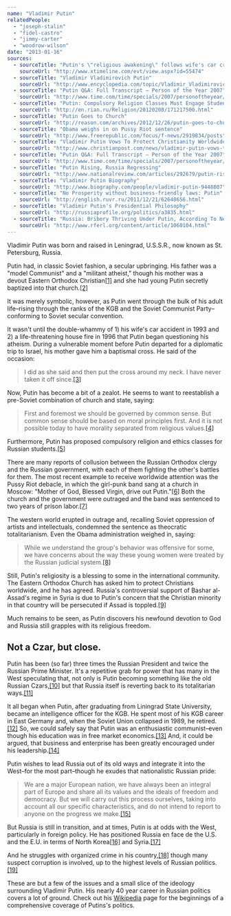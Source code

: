 ```yaml
---
name: "Vladimir Putin"
relatedPeople:
  - "joseph-stalin"
  - "fidel-castro"
  - "jimmy-carter"
  - "woodrow-wilson"
date: "2013-01-16"
sources:
  - sourceTitle: "Putin's \"religious awakening\" follows wife's car crash"
    sourceUrl: "http://www.xtimeline.com/evt/view.aspx?id=55474"
  - sourceTitle: "Vladimir Vladimirovich Putin"
    sourceUrl: "http://www.encyclopedia.com/topic/Vladimir_Vladimirovich_Putin.aspx"
  - sourceTitle: "Putin Q&A: Full Transcript – Person of the Year 2007"
    sourceUrl: "http://www.time.com/time/specials/2007/personoftheyear/article/0,28804,1690753_1690757_1695787-3,00.html"
  - sourceTitle: "Putin: Compulsory Religion Classes Must Engage Students"
    sourceUrl: "http://en.rian.ru/Religion/20120208/171217500.html"
  - sourceTitle: "Putin Goes to Church"
    sourceUrl: "http://reason.com/archives/2012/12/26/putin-goes-to-church"
  - sourceTitle: "Obama weighs in on Pussy Riot sentence"
    sourceUrl: "http://www.freerepublic.com/focus/f-news/2919834/posts"
  - sourceTitle: "Vladimir Putin Vows To Protect Christianity Worldwide"
    sourceUrl: "http://www.christianpost.com/news/vladimir-putin-vows-to-defend-christianity-worldwide-69002/"
  - sourceTitle: "Putin Q&A: Full Transcript – Person of the Year 2007"
    sourceUrl: "http://www.time.com/time/specials/2007/personoftheyear/article/0,28804,1690753_1690757_1695787,00.html"
  - sourceTitle: "Putin Rising, Russia Regressing"
    sourceUrl: "http://www.nationalreview.com/articles/292679/putin-rising-russia-regressing-editors#"
  - sourceTitle: "Vladimir Putin Biography"
    sourceUrl: "http://www.biography.com/people/vladimir-putin-9448807"
  - sourceTitle: "No Prosperity without business-friendly laws: Putin"
    sourceUrl: "http://english.ruvr.ru/2011/12/21/62648656.html"
  - sourceTitle: "Vladimir Putin's Presidential Philosophy"
    sourceUrl: "http://russiaprofile.org/politics/a3835.html"
  - sourceTitle: "Russia: Bribery Thriving Under Putin, According To New Report"
    sourceUrl: "http://www.rferl.org/content/article/1060104.html"
---
```


Vladimir Putin was born and raised in Leningrad, U.S.S.R., now known as St. Petersburg, Russia.

Putin had, in classic Soviet fashion, a secular upbringing. His father was a "model Communist" and a "militant atheist," though his mother was a devout Eastern Orthodox Christian<a class="source-citation" href="#http://www.xtimeline.com/evt/view.aspx?id=55474" title="Putin&apos;s &quot;religious awakening&quot; follows wife&apos;s car crash">[1]</a> and she had young Putin secretly baptized into that church.<a class="source-citation" href="#http://www.encyclopedia.com/topic/Vladimir_Vladimirovich_Putin.aspx" title="Vladimir Vladimirovich Putin">[2]</a>

It was merely symbolic, however, as Putin went through the bulk of his adult life–rising through the ranks of the KGB and the Soviet Communist Party–conforming to Soviet secular convention.

It wasn't until the double-whammy of 1) his wife's car accident in 1993 and 2) a life-threatening house fire in 1996 that Putin began questioning his atheism. During a vulnerable moment before Putin departed for a diplomatic trip to Israel, his mother gave him a baptismal cross. He said of the occasion:

>I did as she said and then put the cross around my neck. I have never taken it off since.<a class="source-citation" href="#http://www.xtimeline.com/evt/view.aspx?id=55474" title="Putin&apos;s &quot;religious awakening&quot; follows wife&apos;s car crash">[3]</a>

Now, Putin has become a bit of a zealot. He seems to want to reestablish a pre-Soviet combination of church and state, saying:

>First and foremost we should be governed by common sense. But common sense should be based on moral principles first. And it is not possible today to have morality separated from religious values.<a class="source-citation" href="#http://www.time.com/time/specials/2007/personoftheyear/article/0,28804,1690753_1690757_1695787-3,00.html" title="Putin Q&amp;A: Full Transcript – Person of the Year 2007">[4]</a>

Furthermore, Putin has proposed compulsory religion and ethics classes for Russian students.<a class="source-citation" href="#http://en.rian.ru/Religion/20120208/171217500.html" title="Putin: Compulsory Religion Classes Must Engage Students">[5]</a>

There are many reports of collusion between the Russian Orthodox clergy and the Russian government, with each of them fighting the other's battles for them. The most recent example to receive worldwide attention was the Pussy Riot debacle, in which the girl-punk band sang at a church in Moscow: "Mother of God, Blessed Virgin, drive out Putin."<a class="source-citation" href="#http://reason.com/archives/2012/12/26/putin-goes-to-church" title="Putin Goes to Church">[6]</a> Both the church and the government were outraged and the band was sentenced to two years of prison labor.<a class="source-citation" href="#http://reason.com/archives/2012/12/26/putin-goes-to-church" title="Putin Goes to Church">[7]</a>

The western world erupted in outrage and, recalling Soviet oppression of artists and intellectuals, condemned the sentence as theocratic totalitarianism. Even the Obama administration weighed in, saying:

>While we understand the group's behavior was offensive for some, we have concerns about the way these young women were treated by the Russian judicial system.<a class="source-citation" href="#http://www.freerepublic.com/focus/f-news/2919834/posts" title="Obama weighs in on Pussy Riot sentence">[8]</a>

Still, Putin's religiosity is a blessing to some in the international community. The Eastern Orthodox Church has asked him to protect Christians worldwide, and he has agreed. Russia's controversial support of Bashar al-Assad's regime in Syria is due to Putin's concern that the Christian minority in that country will be persecuted if Assad is toppled.<a class="source-citation" href="#http://www.christianpost.com/news/vladimir-putin-vows-to-defend-christianity-worldwide-69002/" title="Vladimir Putin Vows To Protect Christianity Worldwide">[9]</a>

Much remains to be seen, as Putin discovers his newfound devotion to God and Russia still grapples with its religious freedom.


## Not a Czar, but close.

Putin has been (so far) three times the Russian President and twice the Russian Prime Minister. It's a repetitive grab for power that has many in the West speculating that, not only is Putin becoming something like the old Russian Czars,<a class="source-citation" href="#http://www.time.com/time/specials/2007/personoftheyear/article/0,28804,1690753_1690757_1695787,00.html" title="Putin Q&amp;A: Full Transcript – Person of the Year 2007">[10]</a> but that Russia itself is reverting back to its totalitarian ways.<a class="source-citation" href="#http://www.nationalreview.com/articles/292679/putin-rising-russia-regressing-editors#" title="Putin Rising, Russia Regressing">[11]</a>

It all began when Putin, after graduating from Liningrad State University, became an intelligence officer for the KGB. He spent most of his KGB career in East Germany and, when the Soviet Union collapsed in 1989, he retired.<a class="source-citation" href="#http://www.biography.com/people/vladimir-putin-9448807" title="Vladimir Putin Biography">[12]</a> So, we could safely say that Putin was an enthusiastic communist–even though his education was in free market economics.<a class="source-citation" href="#http://www.time.com/time/specials/2007/personoftheyear/article/0,28804,1690753_1690757_1695787-3,00.html" title="Putin Q&amp;A: Full Transcript – Person of the Year 2007">[13]</a> And, it could be argued, that business and enterprise has been greatly encouraged under his leadership.<a class="source-citation" href="#http://english.ruvr.ru/2011/12/21/62648656.html" title="No Prosperity without business-friendly laws: Putin">[14]</a>

Putin wishes to lead Russia out of its old ways and integrate it into the West–for the most part–though he exudes that nationalistic Russian pride:

>We are a major European nation, we have always been an integral part of Europe and share all its values and the ideals of freedom and democracy. But we will carry out this process ourselves, taking into account all our specific characteristics, and do not intend to report to anyone on the progress we make.<a class="source-citation" href="#http://russiaprofile.org/politics/a3835.html" title="Vladimir Putin&apos;s Presidential Philosophy">[15]</a>

But Russia is still in transition, and at times, Putin is at odds with the West, particularly in foreign policy. He has positioned Russia en face de the U.S. and the E.U. in terms of North Korea<a class="source-citation" href="#http://www.time.com/time/specials/2007/personoftheyear/article/0,28804,1690753_1690757_1695787,00.html" title="Putin Q&amp;A: Full Transcript – Person of the Year 2007">[16]</a> and Syria.<a class="source-citation" href="#http://www.christianpost.com/news/vladimir-putin-vows-to-defend-christianity-worldwide-69002/" title="Vladimir Putin Vows To Protect Christianity Worldwide">[17]</a>

And he struggles with organized crime in his country,<a class="source-citation" href="#http://www.time.com/time/specials/2007/personoftheyear/article/0,28804,1690753_1690757_1695787-3,00.html" title="Putin Q&amp;A: Full Transcript – Person of the Year 2007">[18]</a> though many suspect corruption is involved, up to the highest levels of Russian politics.<a class="source-citation" href="#http://www.rferl.org/content/article/1060104.html" title="Russia: Bribery Thriving Under Putin, According To New Report">[19]</a>

These are but a few of the issues and a small slice of the ideology surrounding Vladimir Putin. His nearly 40 year career in Russian politics covers a lot of ground. Check out his [Wikipedia](http://en.wikipedia.org/wiki/Vladimir_Putin#First_Premiership_.281999.29) page for the beginnings of a comprehensive coverage of Putins's politics.